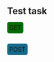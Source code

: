 ## Test task




<span style="background: #026b02; padding: 5px; border-radius: 5px"> GET</span></br></br>  
<span style="background: #156989; padding: 5px; border-radius: 5px"> POST</span>